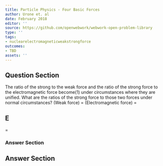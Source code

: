 ```yaml
---
title: Particle Physics - Four Basic Forces
author: Urone et. al
date: February 2018
editor: ''
source: https://github.com/openwebwork/webwork-open-problem-library
type: ''
tags:
- nuclearelectromagneticweakstrongforce
outcomes:
- TBD
assets: ''
---
```


## Question Section 

The ratio of the strong to the weak force and the ratio of the strong force to the
electromagnetic force become(1) under circumstances where they are unified. What
are the ratios of the strong force to those two forces under normal circumstances?
(Weak force) =
(Electromagnetic force) =
## E
=
### Answer Section


## Answer Section

